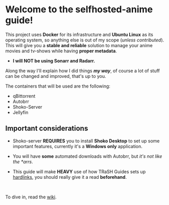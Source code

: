 # Welcome to the selfhosted-anime guide!

This project uses **Docker** for its infrastructure and **Ubuntu Linux** as its operating system, so anything else is out of my scope (_unless contributed_). This will give you a **stable and reliable** solution to manage your anime movies and tv-shows while having **proper metadata**.

- **I will NOT be using Sonarr and Radarr.**

Along the way I'll explain how I did things **_my way_**, of course a lot of stuff can be changed and improved, that's up to you.

The containers that will be used are the following:

- qBittorrent
- Autobrr
- Shoko-Server
- Jellyfin

## Important considerations

- Shoko-server **REQUIRES** you to install **Shoko Desktop** to set up some important features, currently it's a **Windows only** application.

- You will have **some** automated downloads with Autobrr, but _it's not like the \*arrs_.

- This guide will make **HEAVY** use of how TRaSH Guides sets up [hardlinks](https://trash-guides.info/), you should really give it a read **beforehand**.

</br>

To dive in, read the [wiki](https://github.com/shyonae/selfhosted-anime/wiki/Getting-started).
